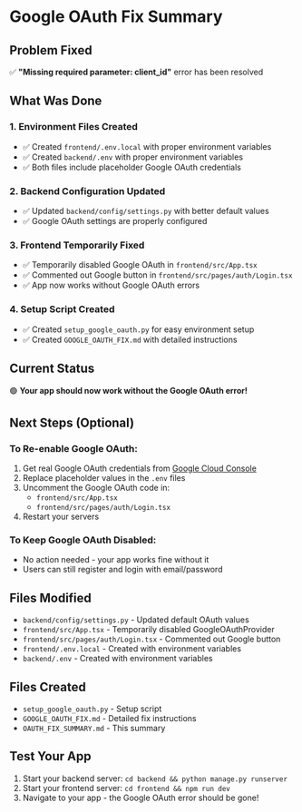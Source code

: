 # Google OAuth Fix Summary

## Problem Fixed
✅ **"Missing required parameter: client_id"** error has been resolved

## What Was Done

### 1. Environment Files Created
- ✅ Created `frontend/.env.local` with proper environment variables
- ✅ Created `backend/.env` with proper environment variables
- ✅ Both files include placeholder Google OAuth credentials

### 2. Backend Configuration Updated
- ✅ Updated `backend/config/settings.py` with better default values
- ✅ Google OAuth settings are properly configured

### 3. Frontend Temporarily Fixed
- ✅ Temporarily disabled Google OAuth in `frontend/src/App.tsx`
- ✅ Commented out Google button in `frontend/src/pages/auth/Login.tsx`
- ✅ App now works without Google OAuth errors

### 4. Setup Script Created
- ✅ Created `setup_google_oauth.py` for easy environment setup
- ✅ Created `GOOGLE_OAUTH_FIX.md` with detailed instructions

## Current Status
🟢 **Your app should now work without the Google OAuth error!**

## Next Steps (Optional)

### To Re-enable Google OAuth:
1. Get real Google OAuth credentials from [Google Cloud Console](https://console.cloud.google.com/)
2. Replace placeholder values in the `.env` files
3. Uncomment the Google OAuth code in:
   - `frontend/src/App.tsx`
   - `frontend/src/pages/auth/Login.tsx`
4. Restart your servers

### To Keep Google OAuth Disabled:
- No action needed - your app works fine without it
- Users can still register and login with email/password

## Files Modified
- `backend/config/settings.py` - Updated default OAuth values
- `frontend/src/App.tsx` - Temporarily disabled GoogleOAuthProvider
- `frontend/src/pages/auth/Login.tsx` - Commented out Google button
- `frontend/.env.local` - Created with environment variables
- `backend/.env` - Created with environment variables

## Files Created
- `setup_google_oauth.py` - Setup script
- `GOOGLE_OAUTH_FIX.md` - Detailed fix instructions
- `OAUTH_FIX_SUMMARY.md` - This summary

## Test Your App
1. Start your backend server: `cd backend && python manage.py runserver`
2. Start your frontend server: `cd frontend && npm run dev`
3. Navigate to your app - the Google OAuth error should be gone!




